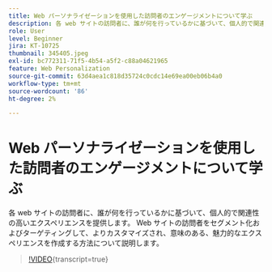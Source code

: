 ```yaml
---
title: Web パーソナライゼーションを使用した訪問者のエンゲージメントについて学ぶ
description: 各 web サイトの訪問者に、誰が何を行っているかに基づいて、個人的で関連性の高いエクスペリエンスを提供します。 Web サイトの訪問者をセグメント化およびターゲティングして、よりカスタマイズされ、意味のある、魅力的なエクスペリエンスを作成する方法について説明します。
role: User
level: Beginner
jira: KT-10725
thumbnail: 345405.jpeg
exl-id: bc772311-71f5-4b54-a5f2-c88a04621965
feature: Web Personalization
source-git-commit: 63d4aea1c818d35724c0cdc14e69ea00eb06b4a0
workflow-type: tm+mt
source-wordcount: '86'
ht-degree: 2%

---
```


# Web パーソナライゼーションを使用した訪問者のエンゲージメントについて学ぶ

各 web サイトの訪問者に、誰が何を行っているかに基づいて、個人的で関連性の高いエクスペリエンスを提供します。 Web サイトの訪問者をセグメント化およびターゲティングして、よりカスタマイズされ、意味のある、魅力的なエクスペリエンスを作成する方法について説明します。

>[!VIDEO](https://video.tv.adobe.com/v/345405/?quality=12&learn=on){transcript=true}
